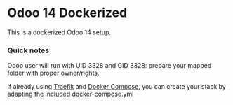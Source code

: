 # Odoo 14 Dockerized

This is a dockerized Odoo 14 setup.

### Quick notes
Odoo user will run with UID 3328 and GID 3328: prepare your mapped folder with proper owner/rights.

If already using [Traefik](https://traefik.io/) and [Docker Compose](https://docs.docker.com/compose/), you can create your stack by adapting the included docker-compose.yml
